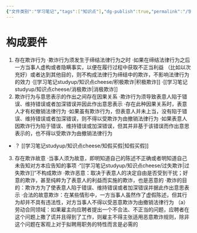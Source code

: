 ```yaml
---
{"文件类别":"学习笔记","tags":["知识点"],"dg-publish":true,"permalink":"/学习笔记studyup/知识点cheese/相对人欺诈/","dgPassFrontmatter":true,"created":"2024-07-17T10:51:27.582+08:00","updated":"2024-09-11T12:32:01.697+08:00"}
---
```


# 构成要件
 1. 存在欺诈行为
·欺诈行为须发生于缔结法律行为之时
·如果在缔结法律行为之后一方当事人虚构或者隐瞒事实，以便在履行过程中获取不正当利益 （比如以次充好）或者达到其他目的，则不构成法律行为缔结中的欺诈，不影响法律行为的效力 
 ·[[学习笔记studyup/知识点cheese/积极欺诈\|积极欺诈]]
·[[学习笔记studyup/知识点cheese/消极欺诈\|消极欺诈]]
2. 欺诈行为与意思表示的作出之间存在因果关系
·欺诈行为须导致表意人陷于错误、维持错误或者加深错误并因此作出意思表示
·存在此种因果关系时，表意人才有权撤销法律行为 
·如果虽有欺诈行为，但表意人并未上当，没有陷于错误、维持错误或者加深错误，则不得以受欺诈为由撤销法律行为
·如果表意人因欺诈行为陷于错误、维持错误或加深错误，但其并非基于该错误而作出意思表示的，也不得以受欺诈为由撤销法律行为
- ？ [[学习笔记studyup/知识点cheese/知假买假\|知假买假]]
3. 存在欺诈故意
·当事人须为故意，即明知道自己的陈述不正确或者明知道自己未告知对方本应告知的事项
·“[[学习笔记studyup/知识点cheese/过失欺诈\|过失欺诈]]”不构成欺诈
·欺诈恶意：取决于表意人的决定自由是否受到干扰；好意的欺诈，甚至纯粹为了表意人的利益而实施的欺诈，也是恶意的
·欺诈的目的：欺诈方为了使表意人陷于错误、维持错误或者加深错误并据此作出意思表示
·合法的故意欺诈：在某些情形中，一方当事人虽然作了虚假陈述，但其行为却并不具有违法性，对方当事人不得以受恶意欺诈为由撤销法律行为
（a）劳动合同领域：如果雇主向应聘者提出一个不合法、不正当的问题，应聘者在这个问题上撒了谎并且得到了工作，则雇主不得主张适用恶意欺诈规则，除非这个问题在客观上对于拟聘用职务的特性而言是必需的
